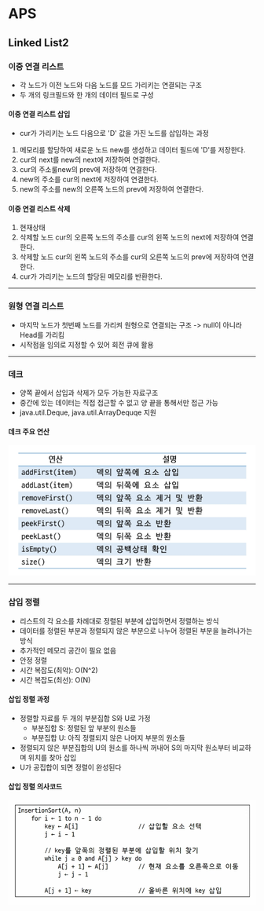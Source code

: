 # APS
## Linked List2

### 이중 연결 리스트
- 각 노드가 이전 노드와 다음 노드를 모드 가리키는 연결되는 구조
- 두 개의 링크필드와 한 개의 데이터 필드로 구성

#### 이중 연결 리스트 삽입
- cur가 가리키는 노드 다음으로 'D' 값을 가진 노드를 삽입하는 과정
1. 메모리를 할당하여 새로운 노드 new를 생성하고 데이터 필드에 'D'를 저장한다.
2. cur의 next를 new의 next에 저장하여 연결한다.
3. cur의 주소룰new의 prev에 저장하여 연결한다.
4. new의 주소를 cur의 next에 저장하여 연결한다.
5. new의 주소를 new의 오른쪽 노드의 prev에 저장하여 연결한다.

#### 이중 연결 리스트 삭제
1. 현재상태
2. 삭제할 노드 cur의 오른쪽 노드의 주소를 cur의 왼쪽 노드의 next에 저장하여 연결한다.
3. 삭제할 노드 cur의 왼쪽 노드의 주소를 cur의 오른쪽 노드의 prev에 저장하여 연결한다.
4. cur가 가리키는 노드의 할당된 메모리를 반환한다.

---

### 원형 연결 리스트
- 마지막 노드가 첫번째 노드를 가리켜 원형으로 연결되는 구조
-> null이 아니라 Head를 가리킴
- 시작점을 임의로 지정할 수 있어 회전 큐에 활용

---

### 데크
- 양쪽 끝에서 삽입과 삭제가 모두 가능한 자료구조
- 중간에 있는 데이터는 직접 접근할 수 없고 양 끝을 통해서만 접근 가능
- java.util.Deque, java.util.ArrayDequqe 지원

#### 데크 주요 연산
![데크 주요 연산](image.png)

---

### 삽입 정렬
- 리스트의 각 요소를 차례대로 정렬된 부분에 삽입하면서 정렬하는 방식
- 데이터를 정렬된 부분과 정렬되지 않은 부분으로 나누어 정렬된 부분을 늘려나가는 방식
- 추가적인 메모리 공간이 필요 없음
- 안정 정렬
- 시간 복잡도(최악): O(N^2)
- 시간 복잡도(최선): O(N)

#### 삽입 정렬 과정
- 정렬할 자료를 두 개의 부분집합 S와 U로 가정
    - 부분집합 S: 정렬된 앞 부분의 원소들
    - 부분집합 U: 아직 정렬되지 않은 나머지 부분의 원소들
- 정렬되지 않은 부분집합의 U의 원소를 하나씩 꺼내어 S의 마지막 원소부터 비교하며 위치를 찾아 삽입
- U가 공집합이 되면 정렬이 완성된다

#### 삽입 정렬 의사코드
![삽입 정렬](image-1.png)